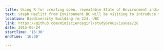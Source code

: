 ```yaml
---
title: Using R for creating open, repeatable State of Environment indicators
text: Steph Hazlitt from Environment BC will be visiting to introduce their recently released environmental open data and R code.
location: Biodiversity Building rm 224, UBC 
link: https://github.com/minisciencegirl/studyGroup/issues/28
date: 2015-06-24
startTime: '15:30'
endTime: '16:30'

---
```

